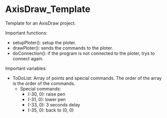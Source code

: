 # AxisDraw_Template
Template for an AxisDraw project.

Important functions:
- setupPloter(): setup the ploter.
- drawPloter(): sends the commands to the ploter.
- doConnection(): if the program is not connected to the ploter, trys to connect again.

Important variables:
- ToDoList: Array of points and special commands. The order of the array is the order of the commands.
	- Special commands:
		- (-30, 0): raise pen
		- (-31, 0): lower pen
		- (-33, 0): 3 seconds delay
		- (-35, 0): back to (0, 0)
		
